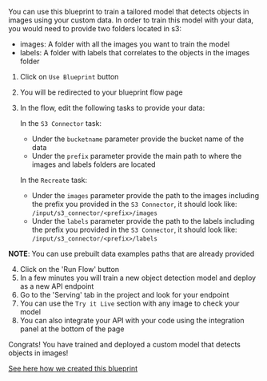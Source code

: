 You can use this blueprint to train a tailored model that detects objects in images using your custom data.
In order to train this model with your data, you would need to provide two folders located in s3:
- images: A folder with all the images you want to train the model
- labels: A folder with labels that correlates to the objects in the images folder
1. Click on `Use Blueprint` button
2. You will be redirected to your blueprint flow page
3. In the flow, edit the following tasks to provide your data:

   In the `S3 Connector` task:
    * Under the `bucketname` parameter provide the bucket name of the data
    * Under the `prefix` parameter provide the main path to where the images and labels folders are located

   In the `Recreate` task:
    *  Under the `images` parameter provide the path to the images including the prefix you provided in the `S3 Connector`, it should look like:
       `/input/s3_connector/<prefix>/images`
    *  Under the `labels` parameter provide the path to the labels including the prefix you provided in the `S3 Connector`, it should look like:
       `/input/s3_connector/<prefix>/labels`

**NOTE**: You can use prebuilt data examples paths that are already provided

4. Click on the 'Run Flow' button
5. In a few minutes you will train a new object detection model and deploy as a new API endpoint
6. Go to the 'Serving' tab in the project and look for your endpoint
7. You can use the `Try it Live` section with any image to check your model
8. You can also integrate your API with your code using the integration panel at the bottom of the page

Congrats! You have trained and deployed a custom model that detects objects in images!

[See here how we created this blueprint](https://github.com/cnvrg/object-detection-blueprint)
